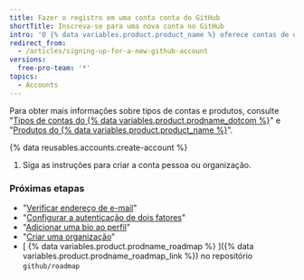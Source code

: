 ```yaml
---
title: Fazer o registro em uma conta conta do GitHub
shortTitle: Inscreva-se para uma nova conta no GitHub
intro: 'O {% data variables.product.product_name %} oferece contas de usuário para pessoas e organizações para que equipes de pessoas trabalhem juntas.'
redirect_from:
  - /articles/signing-up-for-a-new-github-account
versions:
  free-pro-team: '*'
topics:
  - Accounts
---
```


Para obter mais informações sobre tipos de contas e produtos, consulte "[Tipos de contas do {% data variables.product.prodname_dotcom %}](/articles/types-of-github-accounts)" e "[Produtos do {% data variables.product.product_name %}](/articles/github-s-products)".

{% data reusables.accounts.create-account %}
1. Siga as instruções para criar a conta pessoa ou organização.

### Próximas etapas

- "[Verificar endereço de e-mail](/articles/verifying-your-email-address)"
- "[Configurar a autenticação de dois fatores](/articles/configuring-two-factor-authentication)"
- "[Adicionar uma bio ao perfil](/articles/adding-a-bio-to-your-profile)"
- "[Criar uma organização](/articles/creating-a-new-organization-from-scratch)"
- [ {% data variables.product.prodname_roadmap %} ]({% data variables.product.prodname_roadmap_link %}) no repositório  `github/roadmap`
